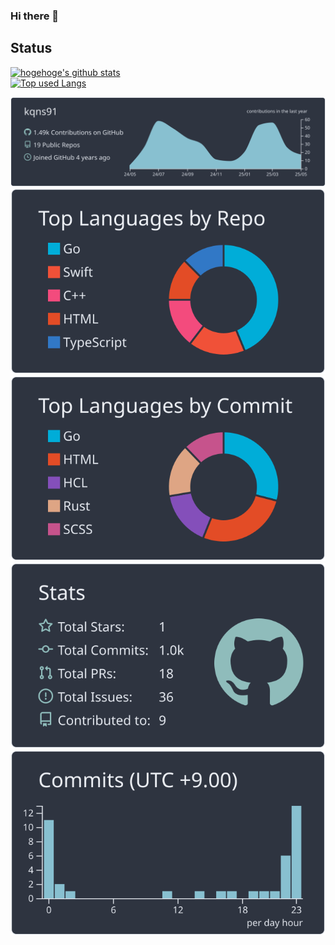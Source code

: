### Hi there 👋

<!--
**kqns91/kqns91** is a ✨ _special_ ✨ repository because its `README.md` (this file) appears on your GitHub profile.

Here are some ideas to get you started:

- 🔭 I’m currently working on ...
- 🌱 I’m currently learning ...
- 👯 I’m looking to collaborate on ...
- 🤔 I’m looking for help with ...
- 💬 Ask me about ...
- 📫 How to reach me: ...
- 😄 Pronouns: ...
- ⚡ Fun fact: ...
-->

## Status

[![hogehoge's github stats](https://github-readme-stats.vercel.app/api?username=kqns91&hide=contribs&count_private=true&show_icons=true&theme=nord_bright)](https://github.com/kqns91/)  
[![Top used Langs](https://github-readme-stats.vercel.app/api/top-langs/?username=kqns91&theme=nord_bright)](https://github.com/kqns91/)

[![](https://raw.githubusercontent.com/kqns91/kqns91/main/profile-summary-card-output/nord_dark/0-profile-details.svg)](https://github.com/vn7n24fzkq/github-profile-summary-cards)
[![](https://raw.githubusercontent.com/kqns91/kqns91/main/profile-summary-card-output/nord_dark/1-repos-per-language.svg)](https://github.com/vn7n24fzkq/github-profile-summary-cards) [![](https://raw.githubusercontent.com/kqns91/kqns91/main/profile-summary-card-output/nord_dark/2-most-commit-language.svg)](https://github.com/vn7n24fzkq/github-profile-summary-cards)
[![](https://raw.githubusercontent.com/kqns91/kqns91/main/profile-summary-card-output/nord_dark/3-stats.svg)](https://github.com/vn7n24fzkq/github-profile-summary-cards) [![](https://raw.githubusercontent.com/kqns91/kqns91/main/profile-summary-card-output/nord_dark/4-productive-time.svg)](https://github.com/vn7n24fzkq/github-profile-summary-cards)
